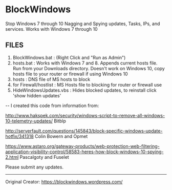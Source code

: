 # BlockWindows
Stop Windows 7 through 10 Nagging and Spying updates, Tasks, IPs, and services. Works with Windows 7 through 10

FILES
-----

1. BlockWindows.bat : (Right Click and "Run as Admin")
2. hosts.bat : Works with Windows 7 and 8. Appends current hosts file. Run from your Downloads directory.
   Doesn't work on Windows 10, copy hosts file to your router or firewall if using Windows 10
3. hosts : DNS file of MS hosts to block
4. for Firewall/hostlist : MS Hosts file to blocking for router or firewall use
5. HideWindowsUpdates.vbs : Hides blocked updates, to reinstall click 'show hidden updates'


--
I created this code from information from:

http://www.hakspek.com/security/windows-script-to-remove-all-windows-10-telemetry-updates/
Bitblp

http://serverfault.com/questions/145843/block-specific-windows-update-hotfix/341318
Colin Bowern and Opmet

https://www.astaro.org/gateway-products/web-protection-web-filtering-application-visibility-control/58583-heres-how-block-windows-10-spying-2.html
Pascalgoty and Fuselet

Please submit any updates.

-------
Original Creator:
https://blockwindows.wordpress.com/

